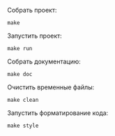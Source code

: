 ﻿Собрать проект:

```
make
```

Запустить проект:

```
make run
```

Собрать документацию:

```
make doc
```

Очистить временные файлы:

```
make clean
```

Запустить форматирование кода:

```
make style
```
